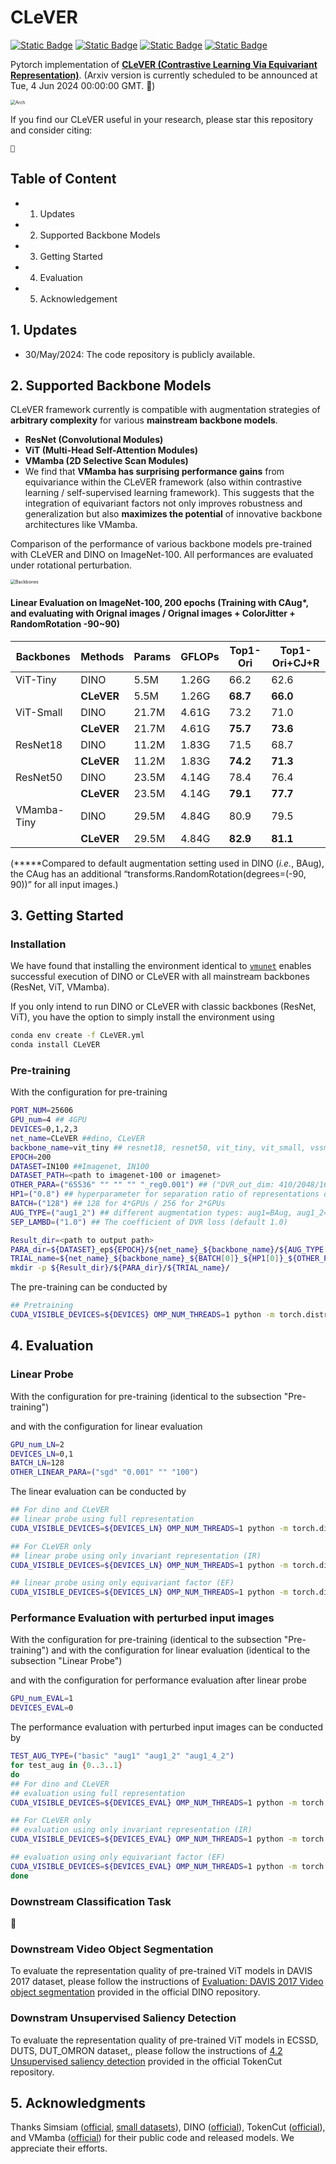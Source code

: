 # CLeVER

[![Static Badge](https://img.shields.io/badge/CLeVER-Arxiv-pink)]()
[![Static Badge](https://img.shields.io/badge/Python-3.8.19-blue)]()
[![Static Badge](https://img.shields.io/badge/PyTorch-1.13.0-orange)]()
[![Static Badge](https://img.shields.io/badge/cudatoolkit-11.7-1f5e96)]()

Pytorch implementation of **[CLeVER (Contrastive Learning Via Equivariant Representation)]()**. (Arxiv version is currently scheduled to be announced at Tue, 4 Jun 2024 00:00:00 GMT. 🚀)

<img src="./Figures/Arch.png" alt="Arch" style="zoom:50%;" />

If you find our CLeVER useful in your research, please star this repository and consider citing:

```
🚀
```

## Table of Content

- 1. Updates

- 2. Supported Backbone Models
- 3. Getting Started
- 4. Evaluation
- 5. Acknowledgement

## 1. Updates

- 30/May/2024: The code repository is publicly available.

## 2. Supported Backbone Models

CLeVER framework currently is compatible with augmentation strategies of **arbitrary complexity** for various **mainstream backbone models**.

- **ResNet (Convolutional Modules)**
- **ViT (Multi-Head Self-Attention Modules)**
- **VMamba (2D Selective Scan Modules)**
- We find that **VMamba has surprising performance gains** from equivariance within the CLeVER framework (also within contrastive learning / self-supervised learning framework). This suggests that the integration of equivariant factors not only improves robustness and generalization but also **maximizes the potential** of innovative backbone architectures like VMamba.

Comparison of the performance of various backbone models pre-trained with CLeVER and DINO on ImageNet-100. All performances are evaluated under rotational perturbation. 

<img src="./Figures/Backbones.png" alt="Backbones" style="zoom:50%;" />

#### Linear Evaluation on ImageNet-100, 200 epochs (Training with CAug\*, and evaluating with Orignal images / Orignal images + ColorJitter + RandomRotation -90~90)

| Backbones   | Methods    | Params | GFLOPs | Top1-Ori | Top1-Ori+CJ+R |
| ----------- | ---------- | ------ | ------ | -------- | ------------- |
| ViT-Tiny    | DINO       | 5.5M   | 1.26G  | 66.2     | 62.6          |
|             | **CLeVER** | 5.5M   | 1.26G  | **68.7** | **66.0**      |
| ViT-Small   | DINO       | 21.7M  | 4.61G  | 73.2     | 71.0          |
|             | **CLeVER** | 21.7M  | 4.61G  | **75.7** | **73.6**      |
| ResNet18    | DINO       | 11.2M  | 1.83G  | 71.5     | 68.7          |
|             | **CLeVER** | 11.2M  | 1.83G  | **74.2** | **71.3**      |
| ResNet50    | DINO       | 23.5M  | 4.14G  | 78.4     | 76.4          |
|             | **CLeVER** | 23.5M  | 4.14G  | **79.1** | **77.7**      |
| VMamba-Tiny | DINO       | 29.5M  | 4.84G  | 80.9     | 79.5          |
|             | **CLeVER** | 29.5M  | 4.84G  | **82.9** | **81.1**      |

(**\***Compared to default augmentation setting used in DINO (*i.e.*, BAug), the CAug has an additional “transforms.RandomRotation(degrees=(-90, 90))” for all input images.)

## 3. Getting Started

### Installation

We have found that installing the environment identical to [`vmunet`](https://github.com/JCruan519/VM-UNet) enables successful execution of DINO or CLeVER with all mainstream backbones (ResNet, ViT, VMamba).

If you only intend to run DINO or CLeVER with classic backbones (ResNet, ViT), you have the option to simply install the environment using

```bash
conda env create -f CLeVER.yml
conda install CLeVER
```

### Pre-training

With the configuration for pre-training

```bash
PORT_NUM=25606
GPU_num=4 ## 4GPU
DEVICES=0,1,2,3
net_name=CLeVER ##dino, CLeVER
backbone_name=vit_tiny ## resnet18, resnet50, vit_tiny, vit_small, vssm2-vmambav2_tiny_224
EPOCH=200
DATASET=IN100 ##Imagenet, IN100
DATASET_PATH=<path to imagenet-100 or imagenet>
OTHER_PARA=("65536" "" "" "" "_reg0.001") ## ("DVR_out_dim: 410/2048/16384/65536" "NA" "NA" "NA" "_reg0.001/blank")
HP1=("0.8") ## hyperparameter for separation ratio of representations of IR and EF (default 0.8).
BATCH=("128") ## 128 for 4*GPUs / 256 for 2*GPUs
AUG_TYPE=("aug1_2") ## different augmentation types: aug1=BAug, aug1_2=CAug, aug1_4_2=CAug+ (identical to the manuscript)
SEP_LAMBD=("1.0") ## The coefficient of DVR loss (default 1.0)

Result_dir=<path to output path>
PARA_dir=${DATASET}_ep${EPOCH}/${net_name}_${backbone_name}/${AUG_TYPE[0]}/${BATCH[0]}/${HP1[0]}/
TRIAL_name=${net_name}_${backbone_name}_${BATCH[0]}_${HP1[0]}_${OTHER_PARA[0]}_${SEP_LAMBD[0]}${OTHER_PARA[4]}
mkdir -p ${Result_dir}/${PARA_dir}/${TRIAL_name}/
```

The pre-training can be conducted by

```bash
## Pretraining
CUDA_VISIBLE_DEVICES=${DEVICES} OMP_NUM_THREADS=1 python -m torch.distributed.launch --nproc_per_node=${GPU_num} --master_port=${PORT_NUM} main_dino.py --net ${net_name} --arch ${backbone_name} --data_path ${DATASET_PATH}/train --output_dir ${Result_dir}/${PARA_dir}/${TRIAL_name}/ --epochs ${EPOCH} --batch_size_per_gpu ${BATCH[0]} --aug ${AUG_TYPE[0]} --hp1 ${HP1[0]} --DVR_out_dim ${OTHER_PARA[0]} --sep_lambd ${SEP_LAMBD[0]} --reg_lambd ${OTHER_PARA[4]} --saveckp_freq 100 > ${Result_dir}/${PARA_dir}/${TRIAL_name}/result_pretrain_${TRIAL_name}.txt
```

## 4. Evaluation

### Linear Probe

With the configuration for pre-training (identical to the subsection "Pre-training")

and with the configuration for linear evaluation

```bash
GPU_num_LN=2
DEVICES_LN=0,1
BATCH_LN=128
OTHER_LINEAR_PARA=("sgd" "0.001" "" "100")
```

The linear evaluation can be conducted by

```bash
## For dino and CLeVER
## linear probe using full representation
CUDA_VISIBLE_DEVICES=${DEVICES_LN} OMP_NUM_THREADS=1 python -m torch.distributed.launch --nproc_per_node=${GPU_num_LN} --master_port=${PORT_NUM} eval_linear.py --net ${net_name} --arch ${backbone_name} --pretrained_weights ${Result_dir}/${PARA_dir}/${TRIAL_name}/checkpoint.pth --output_dir ${Result_dir}/${PARA_dir}/${TRIAL_name}/ --trial_name ${TRIAL_name} --data_path ${DATASET_PATH} --dataset_type ${DATASET} --batch_size_per_gpu ${BATCH_LN} --lr ${OTHER_LINEAR_PARA[1]} --epochs ${OTHER_LINEAR_PARA[3]} --hp1 ${HP1[0]} --else_part ALL --n_last_blocks 4 > ${Result_dir}/${PARA_dir}/${TRIAL_name}/result_linear_${OTHER_LINEAR_PARA[1]}_${OTHER_LINEAR_PARA[3]}_${TRIAL_name}.txt

## For CLeVER only
## linear probe using only invariant representation (IR)
CUDA_VISIBLE_DEVICES=${DEVICES_LN} OMP_NUM_THREADS=1 python -m torch.distributed.launch --nproc_per_node=${GPU_num_LN} --master_port=${PORT_NUM} eval_linear.py --net ${net_name} --arch ${backbone_name} --pretrained_weights ${Result_dir}/${PARA_dir}/${TRIAL_name}/checkpoint.pth --output_dir ${Result_dir}/${PARA_dir}/${TRIAL_name}/ --trial_name ${TRIAL_name} --data_path ${DATASET_PATH} --dataset_type ${DATASET} --batch_size_per_gpu ${BATCH_LN} --lr ${OTHER_LINEAR_PARA[1]} --epochs ${OTHER_LINEAR_PARA[3]} --hp1 ${HP1[0]} --else_part main_part --n_last_blocks 4 > ${Result_dir}/${PARA_dir}/${TRIAL_name}/result_linear_hp${HP1[0]}_${OTHER_LINEAR_PARA[1]}_${OTHER_LINEAR_PARA[3]}_${TRIAL_name}.txt

## linear probe using only equivariant factor (EF)
CUDA_VISIBLE_DEVICES=${DEVICES_LN} OMP_NUM_THREADS=1 python -m torch.distributed.launch --nproc_per_node=${GPU_num_LN} --master_port=${PORT_NUM} eval_linear.py --net ${net_name} --arch ${backbone_name} --pretrained_weights ${Result_dir}/${PARA_dir}/${TRIAL_name}/checkpoint.pth --output_dir ${Result_dir}/${PARA_dir}/${TRIAL_name}/ --trial_name ${TRIAL_name} --data_path ${DATASET_PATH} --dataset_type ${DATASET} --batch_size_per_gpu ${BATCH_LN} --lr ${OTHER_LINEAR_PARA[1]} --epochs ${OTHER_LINEAR_PARA[3]} --hp1 ${HP1[0]} --else_part else_part --n_last_blocks 4 > ${Result_dir}/${PARA_dir}/${TRIAL_name}/result_linear_hp${HP1[0]}_else_${OTHER_LINEAR_PARA[1]}_${OTHER_LINEAR_PARA[3]}_${TRIAL_name}.txt
```

### Performance Evaluation with perturbed input images

With the configuration for pre-training (identical to the subsection "Pre-training") and with the configuration for linear evaluation (identical to the subsection "Linear Probe")

and with the configuration for performance evaluation after linear probe 

```bash
GPU_num_EVAL=1
DEVICES_EVAL=0
```

The performance evaluation with perturbed input images can be conducted by

```bash
TEST_AUG_TYPE=("basic" "aug1" "aug1_2" "aug1_4_2")
for test_aug in {0..3..1}
do
## For dino and CLeVER
## evaluation using full representation
CUDA_VISIBLE_DEVICES=${DEVICES_EVAL} OMP_NUM_THREADS=1 python -m torch.distributed.launch --nproc_per_node=${GPU_num_EVAL} --master_port=${PORT_NUM} eval_linear.py --net ${net_name} --arch ${backbone_name} --pretrained_weights ${Result_dir}/${PARA_dir}/${TRIAL_name}/checkpoint.pth --output_dir ${Result_dir}/${PARA_dir}/${TRIAL_name}/ --trial_name ${TRIAL_name} --data_path ${DATASET_PATH} --dataset_type ${DATASET} --lr ${OTHER_LINEAR_PARA[1]} --epochs ${OTHER_LINEAR_PARA[3]} --hp1 ${HP1[0]} --else_part ALL --n_last_blocks 4 --test_aug_type ${TEST_AUG_TYPE[${test_aug}]} --evaluate --final_eval_weights ${Result_dir}/${PARA_dir}/${TRIAL_name}/checkpoint_linear_${OTHER_LINEAR_PARA[1]}_${OTHER_LINEAR_PARA[3]}_${TRIAL_name}.pth.tar > ${Result_dir}/${PARA_dir}/${TRIAL_name}/only_eval_${TEST_AUG_TYPE[${test_aug}]}_linear_${OTHER_LINEAR_PARA[1]}_${OTHER_LINEAR_PARA[3]}_${TRIAL_name}.txt

## For CLeVER only
## evaluation using only invariant representation (IR)
CUDA_VISIBLE_DEVICES=${DEVICES_EVAL} OMP_NUM_THREADS=1 python -m torch.distributed.launch --nproc_per_node=${GPU_num_EVAL} --master_port=${PORT_NUM} eval_linear.py --net ${net_name} --arch ${backbone_name} --pretrained_weights ${Result_dir}/${PARA_dir}/${TRIAL_name}/checkpoint.pth --output_dir ${Result_dir}/${PARA_dir}/${TRIAL_name}/ --trial_name ${TRIAL_name} --data_path ${DATASET_PATH} --dataset_type ${DATASET} --lr ${OTHER_LINEAR_PARA[1]} --epochs ${OTHER_LINEAR_PARA[3]} --hp1 ${HP1[0]} --else_part main_part --n_last_blocks 4 --test_aug_type ${TEST_AUG_TYPE[${test_aug}]} --evaluate --final_eval_weights ${Result_dir}/${PARA_dir}/${TRIAL_name}/checkpoint_linear_hp${HP1[0]}_${OTHER_LINEAR_PARA[1]}_${OTHER_LINEAR_PARA[3]}_${TRIAL_name}.pth.tar > ${Result_dir}/${PARA_dir}/${TRIAL_name}/only_eval_${TEST_AUG_TYPE[${test_aug}]}_linear_hp${HP1[0]}_${OTHER_LINEAR_PARA[1]}_${OTHER_LINEAR_PARA[3]}_${TRIAL_name}.txt

## evaluation using only equivariant factor (EF)
CUDA_VISIBLE_DEVICES=${DEVICES_EVAL} OMP_NUM_THREADS=1 python -m torch.distributed.launch --nproc_per_node=${GPU_num_EVAL} --master_port=${PORT_NUM} eval_linear.py --net ${net_name} --arch ${backbone_name} --pretrained_weights ${Result_dir}/${PARA_dir}/${TRIAL_name}/checkpoint.pth --output_dir ${Result_dir}/${PARA_dir}/${TRIAL_name}/ --trial_name ${TRIAL_name} --data_path ${DATASET_PATH} --dataset_type ${DATASET} --lr ${OTHER_LINEAR_PARA[1]} --epochs ${OTHER_LINEAR_PARA[3]} --hp1 ${HP1[0]} --else_part else_part --n_last_blocks 4 --test_aug_type ${TEST_AUG_TYPE[${test_aug}]} --evaluate --final_eval_weights ${Result_dir}/${PARA_dir}/${TRIAL_name}/checkpoint_linear_hp${HP1[0]}_else_${OTHER_LINEAR_PARA[1]}_${OTHER_LINEAR_PARA[3]}_${TRIAL_name}.pth.tar > ${Result_dir}/${PARA_dir}/${TRIAL_name}/only_eval_${TEST_AUG_TYPE[${test_aug}]}_linear_hp${HP1[0]}_else_${OTHER_LINEAR_PARA[1]}_${OTHER_LINEAR_PARA[3]}_${TRIAL_name}.txt
done
```

### Downstream Classification Task

🚀

### Downstream Video Object Segmentation 

To evaluate the representation quality of pre-trained ViT models in DAVIS 2017 dataset, please follow the instructions of [Evaluation: DAVIS 2017 Video object segmentation](https://github.com/facebookresearch/dino) provided in the official DINO repository.

### Downstram Unsupervised Saliency Detection

To evaluate the representation quality of pre-trained ViT models in ECSSD, DUTS, DUT_OMRON dataset,, please follow the instructions of [4.2 Unsupervised saliency detection](https://github.com/YangtaoWANG95/TokenCut?tab=readme-ov-file) provided in the official TokenCut repository.

## 5. Acknowledgments

Thanks Simsiam ([official](https://github.com/facebookresearch/simsiam), [small datasets](https://github.com/Reza-Safdari/SimSiam-91.9-top1-acc-on-CIFAR10)), DINO ([official](https://github.com/facebookresearch/dino)), TokenCut ([official](https://github.com/YangtaoWANG95/TokenCut?tab=readme-ov-file)), and VMamba ([official](https://github.com/MzeroMiko/VMamba/tree/main)) for their public code and released models. We appreciate their efforts.
